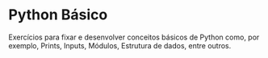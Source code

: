 # Python Básico

Exercícios para fixar e desenvolver conceitos básicos de Python como, por exemplo, Prints, Inputs, Módulos, Estrutura de dados, entre outros.
